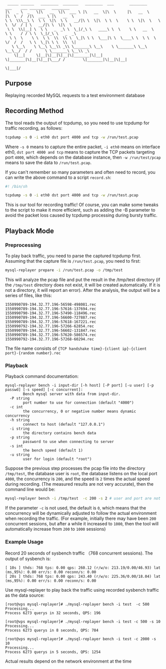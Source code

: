 ```
 _____ ______   ________  _______   ________  ___       ________      ___    ___ _______   ________     
|\   _ \  _   \|\   __  \|\  ___ \ |\   __  \|\  \     |\   __  \    |\  \  /  /|\  ___ \ |\   __  \    
\ \  \\\__\ \  \ \  \|\  \ \   __/|\ \  \|\  \ \  \    \ \  \|\  \   \ \  \/  / | \   __/|\ \  \|\  \   
 \ \  \\|__| \  \ \   _  _\ \  \_|/_\ \   ____\ \  \    \ \   __  \   \ \    / / \ \  \_|/_\ \   _  _\  
  \ \  \    \ \  \ \  \\  \\ \  \_|\ \ \  \___|\ \  \____\ \  \ \  \   \/  /  /   \ \  \_|\ \ \  \\  \| 
   \ \__\    \ \__\ \__\\ _\\ \_______\ \__\    \ \_______\ \__\ \__\__/  / /      \ \_______\ \__\\ _\ 
    \|__|     \|__|\|__|\|__|\|_______|\|__|     \|_______|\|__|\|__|\___/ /        \|_______|\|__|\|__|
                                                                    \|___|/                             
```
## Purpose
Replaying recorded MySQL requests to a test environment database

## Recording Method
The tool reads the output of tcpdump, so you need to use tcpdump for traffic recording, as follows:
```sh
tcpdump -s 0 -i eth0 dst port 4000 and tcp -w /run/test.pcap
```
Where `-s 0` means to capture the entire packet, `-i eth0` means on interface eth0, `dst port 4000 and tcp` means to capture the TCP packets targeting port `4000`, which depends on the database instance, then `-w /run/test/pcap` means to save the data to `/run/test.pcap`.

If you can't remember so many parameters and often need to record, you can write the above command to a script `record.sh`:
```sh
#! /bin/sh

tcpdump -s 0 -i eth0 dst port 4000 and tcp -w /run/test.pcap
```

This is our tool for recording traffic! Of course, you can make some tweaks to the script to make it more efficient, such as adding the -B parameter to avoid the packet loss caused by tcpdump processing during bursty traffic.

## Playback Mode
### Preprocessing
To play back traffic, you need to parse the captured tcpdump first. Assuming that the capture file is `/run/test.pcap`, you need to first:
```sh
mysql-replayer prepare -i /run/test.pcap -o /tmp/test
```
This will analyze the pcap file and put the result in the /tmp/test directory (if the `/tmp/test` directory does not exist, it will be created automatically. If it is not a directory, it will report an error). 
After the analysis, the output will be a series of files, like this:
```
1550990789-194.32.77.196-56598-498081.rec
1550990789-194.32.77.196-57616-137694.rec
1550990790-194.32.77.196-57490-118496.rec
1550990789-194.32.77.196-56600-727887.rec
1550990789-194.32.77.196-57618-167221.rec
1550990792-194.32.77.196-57266-62854.rec
1550990789-194.32.77.196-56602-131847.rec
1550990789-194.32.77.196-57620-586574.rec  
1550990792-194.32.77.196-57268-60294.rec
```
The file name consists of `{TCP handshake time}-{client ip}-{client port}-{random number}.rec`
### Playback
Playback command documentation:
```
mysql-replayer bench -i input-dir [-h host] [-P port] [-u user] [-p passwd] [-s speed] [-c concurrent]:
        Bench mysql server with data from input-dir.
  -P string
        port number to use for connection (default "4000")
  -c int
        the concurrency, 0 or negative number means dynamic concurrency
  -h string
        connect to host (default "127.0.0.1")
  -i string
        the directory contains bench data
  -p string
        password to use when connecting to server
  -s int
        the bench speed (default 1)
  -u string
        user for login (default "root")
```
Suppose the previous step processes the pcap file into the directory `/tmp/test`, the database user is `root`, the database listens on the local port `4000`, the concurrency is `200`, and the speed is `2` times the actual speed during recording. (The measured results are not very accurate), then the command line would be:
```sh
mysql-replayer bench -i /tmp/test  -c 200 -s 2 # user and port are not required because they are default values
```
If the parameter `-c` is not used, the default is `0`, which means that the concurrency will be dynamically adjusted to follow the actual environment when recording the traffic. 
(For example, initially there may have been `200` concurrent sessions, but after a while it increased to `1000`, then the tool will automatically increase from `200` to `1000` sessions)

### Example Usage
Record 20 seconds of sysbench traffic （768 concurrent sessions). The output of sysbench is:
```
[ 10s ] thds: 768 tps: 0.00 qps: 260.12 (r/w/o: 213.19/0.00/46.93) lat (ms,95%): 0.00 err/s: 0.00 reconn/s: 0.00
[ 20s ] thds: 768 tps: 0.00 qps: 243.40 (r/w/o: 225.36/0.00/18.04) lat (ms,95%): 0.00 err/s: 0.00 reconn/s: 0.00
```
Use mysql-replayer to play back the traffic using recorded sysbench traffic as the data source:
```
[root@vps mysql-replayer]# ./mysql-replayer bench -i test  -c 500
Processing...
Process 6273 querys in 32 seconds, QPS: 196

[root@vps mysql-replayer]# ./mysql-replayer bench -i test -c 500 -s 10
Processing...
Process 6273 querys in 8 seconds, QPS: 784

[root@vps mysql-replayer]# ./mysql-replayer bench -i test -c 2000 -s 10
Processing...
Process 6273 querys in 5 seconds, QPS: 1254
```
Actual results depend on the network environment at the time
